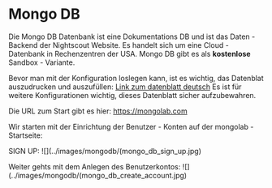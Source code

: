 # Mongo DB

Die Mongo DB Datenbank ist eine Dokumentations DB und ist das Daten - Backend der Nightscout Website. Es handelt sich um eine Cloud - Datenbank in Rechenzentren der USA. 
Mongo DB gibt es als **kostenlose** Sandbox - Variante.

Bevor man mit der Konfiguration loslegen kann, ist es wichtig, das Datenblat auszudrucken
und auszufüllen:
[Link zum datenblatt deutsch](https://www.docdroid.net/tG5Zpkh/der-reissverschluss.pdf.html)
Es ist für weitere Konfigurationen wichtig, dieses Datenblatt sicher aufzubewahren.

Die URL zum Start gibt es hier: https://mongolab.com

Wir starten mit der Einrichtung der Benutzer - Konten auf der mongolab - Startseite:


SIGN UP:
![](../images/mongodb/(mongo_db_sign_up.jpg)

Weiter gehts mit dem Anlegen des Benutzerkontos:
![](../images/mongodb/(mongo_db_create_account.jpg)







